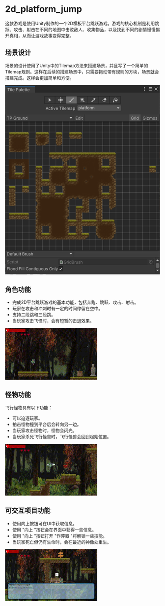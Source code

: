 # 2d_platform_jump

这款游戏是使用Unity制作的一个2D横板平台跳跃游戏。游戏的核心机制是利用跳跃、攻击、射击在不同的地图中击败敌人、收集物品，以及找到不同的剧情慢慢揭开真相，从而让游戏故事变得完整。

## 场景设计

场景的设计使用了Unity中的Tilemap方法来搭建场景，并且写了一个简单的Tilemap规则。这样在后续的搭建场景中，只需要拖动带有规则的方块，场景就会搭建完成。这样会更加简单和方便。

![场景示例](images/Tilemap.png)

## 角色功能

- 完成2D平台跳跃游戏的基本功能，包括奔跑、跳跃、攻击、射击。
- 玩家在攻击和冲刺时有一定的时间停留在空中。
- 支持二段跳和三段跳。
- 当玩家攻击飞怪时，会有短暂的击退效果。

![角色功能示例](Image/character.gif)

## 怪物功能

飞行怪物具有以下功能：

- 可以追逐玩家。
- 拍击怪物撞到平台后会转向另一边。
- 当玩家攻击怪物时，怪物会闪光。
- 当玩家杀死飞行怪兽时，飞行怪兽会回到起始位置。

![怪物功能示例](Image/enemy.gif)

## 可交互项目功能

- 使用向上按钮可在UI中获取信息。
- 使用 "向上 "按钮会在界面中获得一些信息。
- 使用 "向上 "按钮打开 "作弊器 "将解锁一些技能。
- 当玩家死亡但仍有生命时，会在最近的神像处重生。

![可交互项目功能示例](Image/UI.gif)
